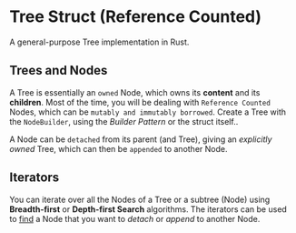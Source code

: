 # Tree Struct (Reference Counted)

A general-purpose Tree implementation in Rust.

## Trees and Nodes

A Tree is essentially an `owned` Node, which owns its **content** and its **children**.
Most of the time, you will be dealing with `Reference Counted` Nodes, which can be `mutably and immutably borrowed`.
Create a Tree with the `NodeBuilder`, using the *Builder Pattern* or the struct itself..

A Node can be `detached` from its parent (and Tree), giving an *explicitly owned* Tree, which can then be `appended` to another Node.

## Iterators

You can iterate over all the Nodes of a Tree or a subtree (Node) using **Breadth-first** or **Depth-first Search** algorithms.
The iterators can be used to [find](https://doc.rust-lang.org/core/iter/trait.Iterator.html#method.find) a Node that you want to *detach* or *append* to another Node.
